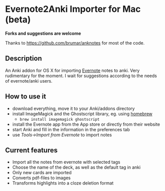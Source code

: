# Evernote2Anki Importer for Mac (beta)

**Forks and suggestions are welcome**

Thanks to https://github.com/brumar/anknotes for most of the code.

## Description
An Anki addon for OS X for importing [Evernote](https://www.evernote.com) notes to anki. Very rudimentary for the moment. I wait for suggestions according to the needs of evernote/anki users.

## How to use it
- download everything, move it to your Anki/addons directory
- install ImageMagick and the Ghostscript library, eg. using [homebrew](https://brew.sh/)
  - ```brew install imagemagick ghostscript```
- install the Evernote app from the App store or directly from their website
- start Anki and fill in the information in the preferences tab
- use _Tools->Import from Evernote_ to import notes

## Current features
- Import all the notes from evernote with selected tags
- Choose the name of the deck, as well as the default tag in anki
- Only new cards are imported
- Converts pdf-files to images
- Transforms highlights into a cloze deletion format
